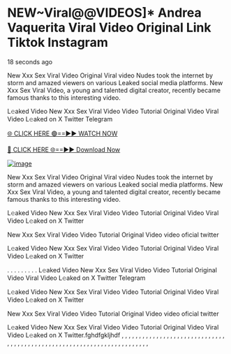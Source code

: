 # NEW~Viral@@VIDEOS]* Andrea Vaquerita Viral Video Original Link Tiktok Instagram
18 seconds ago

New Xxx Sex Viral Video Original Viral video Nudes took the internet by storm and amazed viewers on various Leaked social media platforms. New Xxx Sex Viral Video, a young and talented digital creator, recently became famous thanks to this interesting video.

L𝚎aked Video New Xxx Sex Viral Video Video Tutorial Original Video Viral Video L𝚎aked on X Twitter Telegram

[🌐 CLICK HERE 🟢==►► WATCH NOW](https://4k-stream-tv01.blogspot.com/2025/01/vai00.html)

[🔴 CLICK HERE 🌐==►► Download Now](https://4k-stream-tv01.blogspot.com/2025/01/vai00.html)

[![image](https://github.com/user-attachments/assets/9fb639ed-84ad-42c3-b2f2-fd144046d747)](https://4k-stream-tv01.blogspot.com/2025/01/vai00.html)


New Xxx Sex Viral Video Original Viral video Nudes took the internet by storm and amazed viewers on various Leaked social media platforms. New Xxx Sex Viral Video, a young and talented digital creator, recently became famous thanks to this interesting video.

L𝚎aked Video New Xxx Sex Viral Video Video Tutorial Original Video Viral Video L𝚎aked on X Twitter

New Xxx Sex Viral Video Video Tutorial Original Video video oficial twitter

L𝚎aked Video New Xxx Sex Viral Video Video Tutorial Original Video Viral Video L𝚎aked on X Twitter

. . . . . . . . . L𝚎aked Video New Xxx Sex Viral Video Video Tutorial Original Video Viral Video L𝚎aked on X Twitter Telegram

L𝚎aked Video New Xxx Sex Viral Video Video Tutorial Original Video Viral Video L𝚎aked on X Twitter

New Xxx Sex Viral Video Video Tutorial Original Video video oficial twitter

L𝚎aked Video New Xxx Sex Viral Video Video Tutorial Original Video Viral Video L𝚎aked on X Twitter.fghdfgkljhdf , , , , , , , , , , , , , , , , , , , , , , , , , , , , , , , , , , , , , , , , , , , , , , , , , , , , , , , , , , , , , , , , , , , , , , ,
